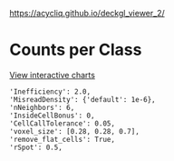 https://acycliq.github.io/deckgl_viewer_2/

# Counts per Class
 
[View interactive charts](https://acycliq.github.io/deckgl_viewer_2/counts_per_class.html)

```aiignore
'Inefficiency': 2.0,
'MisreadDensity': {'default': 1e-6},
'nNeighbors': 6,
'InsideCellBonus': 0, 
'CellCallTolerance': 0.05, 
'voxel_size': [0.28, 0.28, 0.7],
'remove_flat_cells': True,
'rSpot': 0.5,
```
